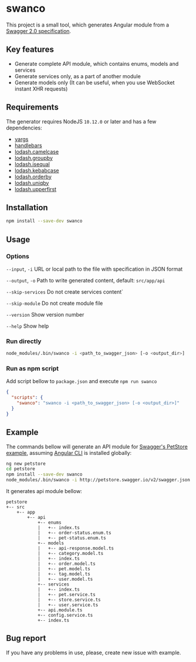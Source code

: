 # swanco
This project is a small tool, which generates Angular module from a [Swagger 2.0 specification](https://swagger.io/specification).

## Key features
- Generate complete API module, which contains enums, models and services
- Generate services only, as a part of another module
- Generate models only (It can be useful, when you use WebSocket instant XHR requests) 

## Requirements
The generator requires NodeJS `10.12.0` or later and has a few dependencies:
- [yargs](https://www.npmjs.com/package/yargs)
- [handlebars](https://www.npmjs.com/package/handlebars)
- [lodash.camelcase](https://www.npmjs.com/package/lodash.camelcase)
- [lodash.groupby](https://www.npmjs.com/package/lodash.groupby)
- [lodash.isequal](https://www.npmjs.com/package/lodash.isequal)
- [lodash.kebabcase](https://www.npmjs.com/package/lodash.kebabcase)
- [lodash.orderby](https://www.npmjs.com/package/lodash.orderby)
- [lodash.uniqby](https://www.npmjs.com/package/lodash.uniqby)
- [lodash.upperfirst](https://www.npmjs.com/package/lodash.upperfirst)

## Installation
```bash
npm install --save-dev swanco
```

## Usage

### Options

`--input`, `-i`   URL or local path to the file with specification in JSON format

`--output`, `-o`  Path to write generated content, default: `src/app/api`

`--skip-services` Do not create services content`

`--skip-module`   Do not create module file

`--version`       Show version number

`--help`          Show help

### Run directly
```bash
node_modules/.bin/swanco -i <path_to_swagger_json> [-o <output_dir>]
```

### Run as npm script
Add script bellow to `package.json` and execute `npm run swanco`
```json
{
  "scripts": {
    "swanco": "swanco -i <path_to_swagger_json> [-o <output_dir>]"
  }
}
```

## Example

The commands bellow will generate an API module for [Swagger's PetStore example](http://petstore.swagger.io), assuming [Angular CLI](https://cli.angular.io) is installed globally:

```bash
ng new petstore
cd petstore
npm install --save-dev swanco
node_modules/.bin/swanco -i http://petstore.swagger.io/v2/swagger.json
```

It generates api module bellow:

```
petstore
+-- src
    +-- app
        +-- api
            +-- enums
            |   +-- index.ts 
            |   +-- order-status.enum.ts 
            |   +-- pet-status.enum.ts 
            +-- models
            |   +-- api-response.model.ts
            |   +-- category.model.ts
            |   +-- index.ts
            |   +-- order.model.ts
            |   +-- pet.model.ts
            |   +-- tag.model.ts
            |   +-- user.model.ts
            +-- services
            |   +-- index.ts
            |   +-- pet.service.ts
            |   +-- store.service.ts
            |   +-- user.service.ts
            +-- api.module.ts
            +-- config.service.ts
            +-- index.ts
```

## Bug report

If you have any problems in use, please, create new issue with example.
